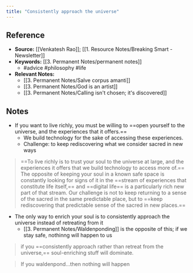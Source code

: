 ```yaml
---
title: "Consistently approach the universe"
---
```

## Reference
- **Source:** [[Venkatesh Rao]]; [[1. Resource Notes/Breaking Smart - Newsletter]]
- **Keywords:** [[3. Permanent Notes/permanent notes]]
	- #advice #philosophy #life 
- **Relevant Notes:**
	- [[3. Permanent Notes/Salve corpus amanti]]
	- [[3. Permanent Notes/God is an artist]]
	- [[3. Permanent Notes/Calling isn't chosen; it's discovered]]
## Notes
- If you want to live richly, you must be willing to ==open yourself to the universe, and the experiences that it offers.==
	- We build technology for the sake of accessing these experiences.
	- Challenge: to keep rediscovering what we consider sacred in new ways
	
>  ==To live richly is to trust your soul to the universe at large, and the experiences it offers that we build technology to access more of.== The opposite of keeping your soul in a known safe space is constantly looking for signs of it in the ==stream of experiences that constitute life itself,== and ==digital life== is a particularly rich new part of that stream. Our challenge is not to keep returning to a  sense of the sacred in the same predictable place, but to ==keep rediscovering that predictable sense of the sacred in new places.==

- The only way to enrich your soul is to consistently approach the universe instead of retreating from it
	- [[3. Permanent Notes/Waldenponding]] is the opposite of this; if we stay safe, nothinng will happen to us

> if you ==consistently approach rather than retreat from the universe,== soul-enriching stuff will dominate.

> If you waldenpond...then nothing will happen
